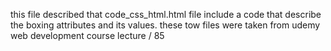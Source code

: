 this file described that code_css_html.html file include a code that describe the boxing attributes and its values. 
these tow files were taken from udemy web development course lecture / 85
